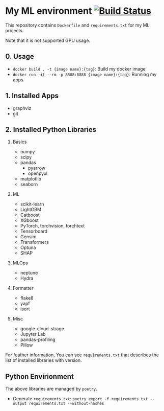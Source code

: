 # My ML environment [![Build Status](https://travis-ci.com/tokuma09/ML_env.svg?branch=main)](https://travis-ci.com/tokuma09/ML_env)

This repository contains `Dockerfile` and `requirements.txt` for my ML projects.

Note that it is not supported GPU usage.
## 0. Usage

- `docker build . -t {image name}:{tag}`: Build my docker image
- `docker run -it --rm -p 8888:8888 {image name}:{tag}`:  Running my apps

## 1. Installed Apps

- graphviz
- git
## 2. Installed Python Libraries

1. Basics
   - numpy
   - scipy
   - pandas
     - pyarrow
     - openpyxl
   - matplotlib
   - seaborn

2. ML
   - scikit-learn
   - LightGBM
   - Catboost
   - XGboost
   - PyTorch, torchvision, torchtext
   - Tensorboard
   - Gensim
   - Transformers
   - Optuna
   - SHAP

3. MLOps
   - neptune
   - Hydra

4. Formatter
   - flake8
   - yapf
   - isort

5. Misc
   - google-cloud-strage
   - Jupyter Lab
   - pandas-profiling
   - Pillow


For feather information, You can see `requirements.txt` that describes the list of installed libraries with version.

## Python Envirionment

The above libraries are managed by `poetry`.

- Generate `requirements.txt`: `poetry export -f requirements.txt --output requirements.txt --without-hashes`
